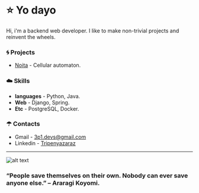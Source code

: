# ⭐ Yo dayo
Hi, i'm a backend web developer. I like to make non-trivial projects and reinvent the wheels.


### 🌀 Projects
- [Noita](https://github.com/Tripenyazaraz/Noita) - Cellular automaton.


### ☁️ Skills
- **languages** - Python, Java.
- **Web** - Django, Spring.
- **Etc** - PostgreSQL, Docker.


### ☂ Contacts 
- Gmail - 3p1.devs@gmail.com
- Linkedin - [Tripenyazaraz](https://www.linkedin.com/in/%D1%8D%D0%BB%D1%8C%D0%B4%D0%B0%D1%80-%D0%B0%D0%BB%D0%BB%D0%B0%D1%85%D1%8F%D1%80%D0%BE%D0%B2-8ab393201/)


------------------------------------------------------------
![alt text](https://user-images.githubusercontent.com/55177401/124724030-6ec72780-df2d-11eb-827e-01686a827a87.jpg)

### “People save themselves on their own. Nobody can ever save anyone else.” – Araragi Koyomi.
